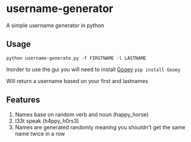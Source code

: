 # username-generator
A simple username generator in python

## Usage 

```python username-generate.py -f FIRSTNAME -l LASTNAME```

Inorder to use the gui you will need to install [Gooey][gooey]
```pip install Gooey```

Will return a username based on your first and lastnames 

## Features 
 1. Names base on random verb and noun (happy_horse)
 2. l33t speak (h4ppy_h0rs3)
 3. Names are generated randomly meaning you shouldn't get the same name twice in a row
 
[gooey]: https://github.com/chriskiehl/Gooey
